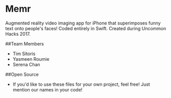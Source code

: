 # Memr
Augmented reality video imaging app for iPhone that superimposes funny text onto people's faces! Coded entirely in Swift. Created during Uncommon Hacks 2017.

##Team Members
- Tim Sitoris
- Yasmeen Roumie
- Serena Chan


##Open Source
- If you'd like to use these files for your own project, feel free! Just mention our names in your code!
